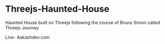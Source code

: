 # Threejs-Haunted-House
Haunted House built on Threejs following the course of Bruno Simon called Threejs Journey

Live- Aakashdev.com

